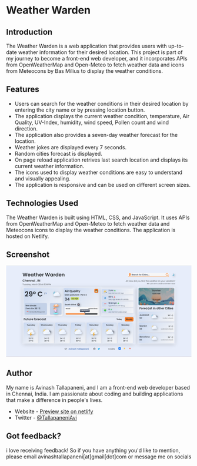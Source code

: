 # Weather Warden

## Introduction

The Weather Warden is a web application that provides users with up-to-date weather information for their desired location. This project is part of my journey to become a front-end web developer, and it incorporates APIs from OpenWeatherMap and Open-Meteo to fetch weather data and icons from Meteocons by Bas Milius to display the weather conditions.

## Features

* Users can search for the weather conditions in their desired location by entering the city name or by pressing location button.
* The application displays the current weather condition, temperature, Air Quality, UV-Index, humidity, wind speed, Pollen count and wind direction.
* The application also provides a seven-day weather forecast for the location.
* Weather jokes are displayed every 7 seconds.
* Random cities forecast is displayed.
* On page reload application retrives last search location and displays its current weather information.
* The icons used to display weather conditions are easy to understand and visually appealing.
* The application is responsive and can be used on different screen sizes.

## Technologies Used
The Weather Warden is built using HTML, CSS, and JavaScript. It uses APIs from OpenWeatherMap and Open-Meteo to fetch weather data and Meteocons icons to display the weather conditions. The application is hosted on Netlify.

## Screenshot

![](./weather-warden.png)

## Author

My name is Avinash Tallapaneni, and I am a front-end web developer based in Chennai, India. I am passionate about coding and building applications that make a difference in people's lives.

- Website - [Preview site on netlify](https://weather-warden.netlify.app/)
- Twitter - [@TallapaneniAvi](https://www.twitter.com/TallapaneniAvi)

## Got feedback?

i love receiving feedback! So if you have anything you'd like to mention, please email avinashtallapaneni[at]gmail[dot]com or message me on socials
